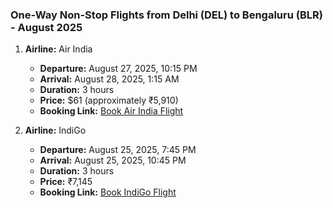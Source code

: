### One-Way Non-Stop Flights from Delhi (DEL) to Bengaluru (BLR) - August 2025

1. **Airline:** Air India
   - **Departure:** August 27, 2025, 10:15 PM
   - **Arrival:** August 28, 2025, 1:15 AM
   - **Duration:** 3 hours
   - **Price:** $61 (approximately ₹5,910)
   - **Booking Link:** [Book Air India Flight](#)

2. **Airline:** IndiGo
   - **Departure:** August 25, 2025, 7:45 PM
   - **Arrival:** August 25, 2025, 10:45 PM
   - **Duration:** 3 hours
   - **Price:** ₹7,145
   - **Booking Link:** [Book IndiGo Flight](#)
